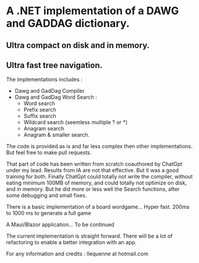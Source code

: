 # A .NET implementation of a DAWG and GADDAG dictionary. 
## Ultra compact on disk and in memory.
## Ultra fast tree navigation. 

The implementations includes : 
- Dawg and GadDag Compiler
- Dawg and GadDag Word Search : 
    - Word search
    - Prefix search
    - Suffix search 
    - Wildcard search (seemless multiple ? or *)
    - Anagram search 
    - Anagram & smaller search.

The code is provided as is and far less complex then other implementations. But feel free to make pull requests.

That part of code has been written from scratch coauthored by ChatGpt under my lead. 
Results from IA are not that effective. But it was a good training for both. 
Finally ChatGpt could totally not write the compiler, without eating minimum 100MB of memory, and could totally not optimize on disk, and in memory. But he did more or less well the Search functions, after some debugging and small fixes. 


There is a basic implementation of a board wordgame... Hyper fast. 200ms to 1000 ms to generate a full game

A Maui/Blazor application... To be continued

The current implementation is straight forward. 
There will be a lot of refactoring to enable a better integration with an app.


For any information and credits : llequenne at hotmail.com
